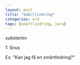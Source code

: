 ```yaml
---
layout: post
title: "Smärtlindring"
categories: ord
tags: [smärtlindring, jara]
---
```


*substantiv*

1: Snus

Ex: "Kan jag få en smärtlindring?"





